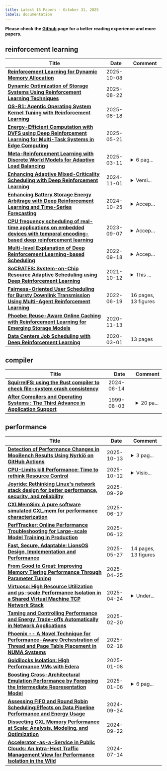 ```yaml
---
title: Latest 15 Papers - October 31, 2025
labels: documentation
---
```

**Please check the [Github](https://github.com/zezhishao/MTS_Daily_ArXiv) page for a better reading experience and more papers.**

## reinforcement learning
| **Title** | **Date** | **Comment** |
| --- | --- | --- |
| **[Reinforcement Learning for Dynamic Memory Allocation](http://arxiv.org/abs/2410.15492v2)** | 2025-10-08 |  |
| **[Dynamic Optimization of Storage Systems Using Reinforcement Learning Techniques](http://arxiv.org/abs/2501.00068v2)** | 2025-08-22 |  |
| **[OS-R1: Agentic Operating System Kernel Tuning with Reinforcement Learning](http://arxiv.org/abs/2508.12551v1)** | 2025-08-18 |  |
| **[Energy-Efficient Computation with DVFS using Deep Reinforcement Learning for Multi-Task Systems in Edge Computing](http://arxiv.org/abs/2409.19434v3)** | 2025-05-21 |  |
| **[Meta-Reinforcement Learning with Discrete World Models for Adaptive Load Balancing](http://arxiv.org/abs/2503.08872v1)** | 2025-03-11 | <details><summary>6 pag...</summary><p>6 pages, 1 figure, to be published in ACMSE 2025</p></details> |
| **[Enhancing Adaptive Mixed-Criticality Scheduling with Deep Reinforcement Learning](http://arxiv.org/abs/2411.00572v1)** | 2024-11-01 | <details><summary>Versi...</summary><p>Version submitted to RTNS 2024, on 17/08/2024 (with some typos fixed)</p></details> |
| **[Enhancing Battery Storage Energy Arbitrage with Deep Reinforcement Learning and Time-Series Forecasting](http://arxiv.org/abs/2410.20005v1)** | 2024-10-25 | <details><summary>Accep...</summary><p>Accepted for publication at the 18th ASME International Conference on Energy Sustainability</p></details> |
| **[CPU frequency scheduling of real-time applications on embedded devices with temporal encoding-based deep reinforcement learning](http://arxiv.org/abs/2309.03779v1)** | 2023-09-07 | <details><summary>Accep...</summary><p>Accepted to Journal of Systems Architecture</p></details> |
| **[Multi-level Explanation of Deep Reinforcement Learning-based Scheduling](http://arxiv.org/abs/2209.09645v1)** | 2022-09-18 | <details><summary>Accep...</summary><p>Accepted in the MLSys'22 Workshop on Cloud Intelligence / AIOps</p></details> |
| **[SoCRATES: System-on-Chip Resource Adaptive Scheduling using Deep Reinforcement Learning](http://arxiv.org/abs/2104.14354v3)** | 2021-10-12 | <details><summary>This ...</summary><p>This paper has been accepted for publication by 20th IEEE International Conference on Machine Learning and Applications (ICMLA 2021). The copyright is with the IEEE</p></details> |
| **[Fairness-Oriented User Scheduling for Bursty Downlink Transmission Using Multi-Agent Reinforcement Learning](http://arxiv.org/abs/2012.15081v14)** | 2022-06-19 | 16 pages, 13 figures |
| **[Phoebe: Reuse-Aware Online Caching with Reinforcement Learning for Emerging Storage Models](http://arxiv.org/abs/2011.07160v1)** | 2020-11-13 |  |
| **[Data Centers Job Scheduling with Deep Reinforcement Learning](http://arxiv.org/abs/1909.07820v2)** | 2020-03-01 | 13 pages |

## compiler
| **Title** | **Date** | **Comment** |
| --- | --- | --- |
| **[SquirrelFS: using the Rust compiler to check file-system crash consistency](http://arxiv.org/abs/2406.09649v1)** | 2024-06-14 |  |
| **[After Compilers and Operating Systems : The Third Advance in Application Support](http://arxiv.org/abs/cs/9908002v1)** | 1999-08-03 | <details><summary>20 pa...</summary><p>20 pages including 13 figures of diagrams and code examples. Based on invited seminars held in May-July 1999 at IBM, Caltech and elsewhere. For further information see http://www.tsia.org</p></details> |

## performance
| **Title** | **Date** | **Comment** |
| --- | --- | --- |
| **[Detection of Performance Changes in MooBench Results Using Nyrkiö on GitHub Actions](http://arxiv.org/abs/2510.11310v1)** | 2025-10-13 | <details><summary>3 pag...</summary><p>3 pages, 3 figures, 16th Symposium on Software Performance (https://www.performance-symposium.org/)</p></details> |
| **[CPU-Limits kill Performance: Time to rethink Resource Control](http://arxiv.org/abs/2510.10747v1)** | 2025-10-12 | <details><summary>Visio...</summary><p>Vision Paper accepted to SoCC 2025</p></details> |
| **[Joyride: Rethinking Linux's network stack design for better performance, security, and reliability](http://arxiv.org/abs/2509.25015v1)** | 2025-09-29 |  |
| **[CXLMemSim: A pure software simulated CXL.mem for performance characterization](http://arxiv.org/abs/2303.06153v2)** | 2025-06-17 |  |
| **[PerfTracker: Online Performance Troubleshooting for Large-scale Model Training in Production](http://arxiv.org/abs/2506.08528v3)** | 2025-06-12 |  |
| **[Fast, Secure, Adaptable: LionsOS Design, Implementation and Performance](http://arxiv.org/abs/2501.06234v2)** | 2025-05-27 | 14 pages, 13 figures |
| **[From Good to Great: Improving Memory Tiering Performance Through Parameter Tuning](http://arxiv.org/abs/2504.18714v1)** | 2025-04-25 |  |
| **[Virtuoso: High Resource Utilization and μs-scale Performance Isolation in a Shared Virtual Machine TCP Network Stack](http://arxiv.org/abs/2309.14016v4)** | 2025-04-24 | <details><summary>Under...</summary><p>Under submission for conference peer review</p></details> |
| **[Taming and Controlling Performance and Energy Trade-offs Automatically in Network Applications](http://arxiv.org/abs/2502.14987v1)** | 2025-02-20 |  |
| **[Phoenix -- A Novel Technique for Performance-Aware Orchestration of Thread and Page Table Placement in NUMA Systems](http://arxiv.org/abs/2502.10923v2)** | 2025-02-18 |  |
| **[Goldilocks Isolation: High Performance VMs with Edera](http://arxiv.org/abs/2501.04580v1)** | 2025-01-08 |  |
| **[Boosting Cross-Architectural Emulation Performance by Foregoing the Intermediate Representation Model](http://arxiv.org/abs/2501.03427v1)** | 2025-01-06 | <details><summary>6 pag...</summary><p>6 pages, 6 figures. Submitted to the 5th International Conference on Electrical, Computer and Energy Technologies</p></details> |
| **[Assessing FIFO and Round Robin Scheduling:Effects on Data Pipeline Performance and Energy Usage](http://arxiv.org/abs/2409.15704v1)** | 2024-09-24 |  |
| **[Dissecting CXL Memory Performance at Scale: Analysis, Modeling, and Optimization](http://arxiv.org/abs/2409.14317v1)** | 2024-09-22 |  |
| **[Accelerator-as-a-Service in Public Clouds: An Intra-Host Traffic Management View for Performance Isolation in the Wild](http://arxiv.org/abs/2407.10098v1)** | 2024-07-14 |  |

